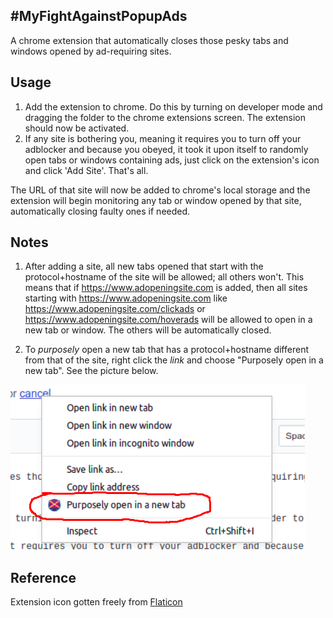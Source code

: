 ## #MyFightAgainstPopupAds
A chrome extension that automatically closes those pesky tabs and windows opened by ad-requiring sites.  

## Usage
1. Add the extension to chrome. Do this by turning on developer mode and dragging the folder to the chrome extensions screen. The extension should now be activated.
2. If any site is bothering you, meaning it requires you to turn off your adblocker and because you obeyed, it took it upon itself to randomly open tabs or windows containing ads, just click on the extension's icon and click 'Add Site'. That's all. 

The URL of that site will now be added to chrome's local storage and the extension will begin monitoring any tab or window opened by that site, automatically closing faulty ones if needed.

## Notes
1. After adding a site, all new tabs opened that start with the protocol+hostname of the site will be allowed; all others won't. This means that if https://www.adopeningsite.com is added, then all sites starting with https://www.adopeningsite.com like https://www.adopeningsite.com/clickads or https://www.adopeningsite.com/hoverads will be allowed to open in a new tab or window. The others will be automatically closed.

2. To _purposely_ open a new tab that has a protocol+hostname different from that of the site, right click the _link_ and choose "Purposely open in a new tab". See the picture below. 

![](right_click.png)


## Reference
Extension icon gotten freely from [Flaticon](https://www.flaticon.com/)





